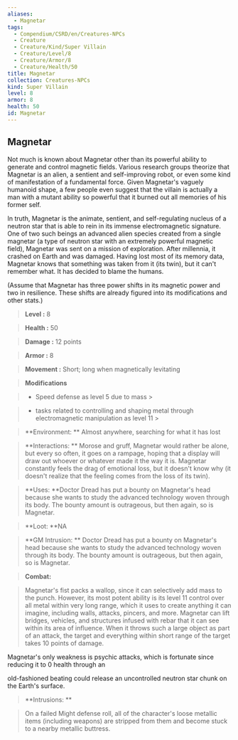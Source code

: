 ```yaml
---
aliases:
  - Magnetar
tags:
  - Compendium/CSRD/en/Creatures-NPCs
  - Creature
  - Creature/Kind/Super Villain
  - Creature/Level/8
  - Creature/Armor/8
  - Creature/Health/50
title: Magnetar
collection: Creatures-NPCs
kind: Super Villain
level: 8
armor: 8
health: 50
id: Magnetar
---
```

## Magnetar    
Not much is known about Magnetar other than its powerful ability to generate and control magnetic fields. Various research groups theorize that Magnetar is an alien, a sentient and self-improving robot, or even some kind of manifestation of a fundamental force. Given Magnetar's vaguely humanoid shape, a few people even suggest that the villain is actually a man with a mutant ability so powerful that it burned out all memories of his former self.  
In truth, Magnetar is the animate, sentient, and self-regulating nucleus of a neutron star that is able to rein in its immense electromagnetic signature. One of two such beings an advanced alien species created from a single magnetar (a type of neutron star with an extremely powerful magnetic field), Magnetar was sent on a mission of exploration. After millennia, it crashed on Earth and was damaged. Having lost most of its memory data, Magnetar knows that something was taken from it (its twin), but it can't remember what. It has decided to blame the humans.  
(Assume that Magnetar has three power shifts in its magnetic power and two in resilience. These shifts are already figured into its modifications and other stats.)    
  
    
> **Level :** 8    
> **Health :** 50    
> **Damage :** 12 points    
> **Armor :** 8    
> **Movement :** Short; long when magnetically levitating    
> **Modifications**    
>- Speed defense as level 5 due to mass >  
>    
>- tasks related to controlling and shaping metal through electromagnetic manipulation as level 11 >  
>    
> **Environment: ** Almost anywhere, searching for what it has lost    
> **Interactions: ** Morose and gruff, Magnetar would rather be alone, but every so often, it goes on a rampage, hoping that a display will draw out whoever or whatever made it the way it is. Magnetar constantly feels the drag of emotional loss, but it doesn't know why (it doesn't realize that the feeling comes from the loss of its twin).    
> **Uses: **Doctor Dread has put a bounty on Magnetar's head because she wants to study the advanced technology woven through its body. The bounty amount is outrageous, but then again, so is Magnetar.    
> **Loot: **NA    
> **GM Intrusion: ** Doctor Dread has put a bounty on Magnetar's head because she wants to study the advanced technology woven through its body. The bounty amount is outrageous, but then again, so is Magnetar.    
  
> **Combat:**   
> Magnetar's fist packs a wallop, since it can selectively add mass to the punch. However, its most potent ability is its level 11 control over all metal within very long range, which it uses to create anything it can imagine, including walls, attacks, pincers, and more. Magnetar can lift bridges, vehicles, and structures infused with rebar that it can see within its area of influence. When it throws such a large object as part of an attack, the target and everything within short range of the target takes 10 points of damage.  
Magnetar's only weakness is psychic attacks, which is fortunate since reducing it to 0 health through an  
old-fashioned beating could release an uncontrolled neutron star chunk on the Earth's surface.    
    
  
> **Intrusions: **   
> On a failed Might defense roll, all of the character's loose metallic items (including weapons) are stripped from them and become stuck to a nearby metallic buttress.    
